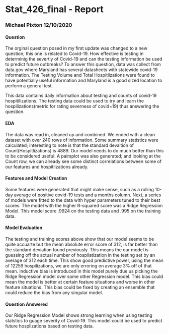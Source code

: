 
# Stat_426_final - Report

### Michael Pixton 12/10/2020

#### Question
The orginal question posed in my first update was changed to a new question; this one is related to Covid-19. How effective is testing in determinig the severtiy of Covid-19 and can the testing information be used to predict future outbreaks? To answer this question, data was collect from data.gov where Maryland has several datasheets with statewide covid-19 information. The Testing Volume and Total Hospitlizations were found to have potentially useful information and Maryland is a good sized location to perform a general test.

This data contains daily information about testing and counts of covid-19 hospitilizations. The testing data could be used to try and learn the hospilizations(metric for rating severness of covid=19) thus answering the question.

#### EDA
The data was read in, cleaned up and combined. We ended with a clean dataset with over 240 rows of information. Some summary statistics were calculated; interesting to note is that the standard devaition of Count(Hospitlizations) is 4889. Our model needs to do much better than this to be considered useful. A pairsplot was also generated; and looking at the Count row, we can already see some distinct correlations between some of our features and hospitlizations already.

#### Features and Model Creation
 Some features were generated that might make sense, such as a rolling 10-day average of positive covid-19 tests and a months column. Next, a series of models were fitted to the data with hyper parameters tuned to their best scores. The model with the higher R-squared score was a Ridge Regression Model. This model score .9924 on the testing data and .995 on the training data. 

#### Model Evaluation
The testing and training scores above show that our model seems to be quite accuarte but the mean absolute error score of 312, is far better than the standard deviation found previously. This means the our model is guessing off the actual number of hospilatization in the testing set by an average of 312 each time. This show good predictive power, using the mean of 12259 hospilizations, we are only erroring on average 3% off of that mean.  Inductive bias is introduced in this model purely due us picking the Ridge Regression model over some other Regression model. This bias could mean the model is better at certain feature situations and worse in other feature situations. This bias could be fixed by creating an ensemble that could reduce the bias from any singular model.

#### Question Answered
Our Ridge Regression Model shows strong learning when using testing statstics to guage severity of Covid-19. This model could be used to predict future hosplizations based on testing data. 